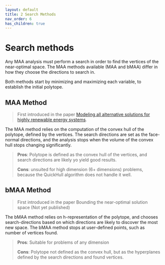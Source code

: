 ```yaml
---
layout: default
title: 2 Search Methods
nav_order: 6
has_children: true
---
```


# Search methods

Any MAA analysis must perform a search in order to find the vertices of the near-optimal space.  The MAA methods available (MAA and bMAA) differ in how they choose the directions to search in.

Both methods start by minimizing and maximizing each variable, to establish the initial polytope.

## MAA Method

> First introduced in the paper [Modeling all alternative solutions for highly renewable energy systems](https://doi.org/10.1016/j.energy.2021.121294).

The MAA method relies on the computation of the convex hull of the polytope, defined by the vertices. The search directions are set as the face-normal directions, and the analysis stops when the volume of the convex hull stops changing significantly.

> **Pros**: Polytope is defined as the convex hull of the vertices, and search directions are likely yo yield good results.
> 
> **Cons**: unsuited for high dimension (6+ dimensions) problems, because the QuickHull algorithm does not handle it well.

## bMAA Method

> First introduced in the paper Bounding the near-optimal solution space (Not yet published)

The bMAA method relies on h-representation of the polytope, and chooses search-directions based on which directions are likely to discover the most new space. The bMAA method stops at user-defined points, such as number of vertices found.

> **Pros**: Suitable for problems of any dimension
> 
> **Cons**: Polytope not defined as the convex hull, but as the hyperplanes defined by the search directions and found vertices.
